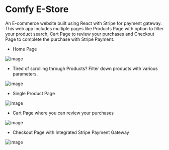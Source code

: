 # Comfy E-Store

An E-commerce website built using React with Stripe for payment gateway. This web app includes multiple pages like Products Page with option to filter your product search, Cart Page to review your purchases and Checkout Page to complete the purchase with Stripe Payment.

- Home Page

![image](https://user-images.githubusercontent.com/60821265/106362602-c1cafc00-6349-11eb-9a6b-af411a828193.png)

- Tired of scrolling through Products? Filter down products with various parameters.

![image](https://user-images.githubusercontent.com/60821265/106362860-289ce500-634b-11eb-8d38-0ff284011689.png)

- Single Product Page

![image](https://user-images.githubusercontent.com/60821265/106362890-5124df00-634b-11eb-823b-dfe173d1ee2c.png)

- Cart Page where you can review your purchases

![image](https://user-images.githubusercontent.com/60821265/106362905-67329f80-634b-11eb-86b5-66cd7515c24b.png)

- Checkout Page with Integrated Stripe Payment Gateway

![image](https://user-images.githubusercontent.com/60821265/106362931-8cbfa900-634b-11eb-8b33-45e82d1a25a2.png)
